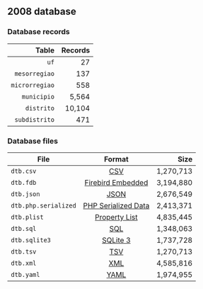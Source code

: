 ## 2008 database

### Database records

|          Table | Records |
| --------------:| -------:|
|           `uf` |      27 |
|  `mesorregiao` |     137 |
| `microrregiao` |     558 |
|    `municipio` |   5,564 |
|     `distrito` |  10,104 |
|  `subdistrito` |     471 |

### Database files

| File                 | Format                                                                                          |      Size |
| -------------------- |:-----------------------------------------------------------------------------------------------:| ---------:|
| `dtb.csv`            | [CSV](https://en.wikipedia.org/wiki/Comma-separated_values)                                     | 1,270,713 |
| `dtb.fdb`            | [Firebird Embedded](https://en.wikipedia.org/wiki/Embedded_database#Firebird_Embedded)          | 3,194,880 |
| `dtb.json`           | [JSON](https://en.wikipedia.org/wiki/JSON)                                                      | 2,676,549 |
| `dtb.php.serialized` | [PHP Serialized Data](https://en.wikipedia.org/wiki/Serialization#Programming_language_support) | 2,413,371 |
| `dtb.plist`          | [Property List](https://en.wikipedia.org/wiki/Property_list)                                    | 4,835,445 |
| `dtb.sql`            | [SQL](https://en.wikipedia.org/wiki/SQL)                                                        | 1,348,063 |
| `dtb.sqlite3`        | [SQLite 3](https://en.wikipedia.org/wiki/SQLite)                                                | 1,737,728 |
| `dtb.tsv`            | [TSV](https://en.wikipedia.org/wiki/Tab-separated_values)                                       | 1,270,713 |
| `dtb.xml`            | [XML](https://en.wikipedia.org/wiki/XML)                                                        | 4,585,816 |
| `dtb.yaml`           | [YAML](https://en.wikipedia.org/wiki/YAML)                                                      | 1,974,955 |
